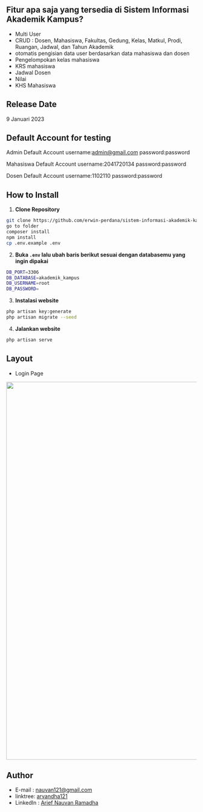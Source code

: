 ## Fitur apa saja yang tersedia di Sistem Informasi Akademik Kampus?

- Multi User
- CRUD : Dosen, Mahasiswa, Fakultas, Gedung, Kelas, Matkul, Prodi, Ruangan, Jadwal, dan Tahun Akademik
- otomatis pengisian data user berdasarkan data mahasiswa dan dosen
- Pengelompokan kelas mahasiswa
- KRS mahasiswa
- Jadwal Dosen
- Nilai
- KHS Mahasiswa

## Release Date

9 Januari 2023

## Default Account for testing

Admin Default Account
username:admin@gmail.com
password:password

Mahasiswa Default Account
username:2041720134
password:password

Dosen Default Account
username:1102110
password:password

## How to Install

1. **Clone Repository**

```bash
git clone https://github.com/erwin-perdana/sistem-informasi-akademik-kampus-laravel.git
go to folder
composer install
npm install
cp .env.example .env
```

2. **Buka `.env` lalu ubah baris berikut sesuai dengan databasemu yang ingin dipakai**

```bash
DB_PORT=3306
DB_DATABASE=akademik_kampus
DB_USERNAME=root
DB_PASSWORD=
```

3. **Instalasi website**

```bash
php artisan key:generate
php artisan migrate --seed
```

4. **Jalankan website**

```bash
php artisan serve
```

## Layout
- Login Page
<p align="center">
    <a href="#" target="_blank">
    <img src="https://raw.githubusercontent.com/mohsenkarimi-mk/sistem-informasi-akademik-kampus-laravel/master/public/loginpage.jpg" width="1000">
    </a>
</p>

## Author

- E-mail : nauvan121@gmail.com
- linktree: <a href="https://linktr.ee/arvandha121">arvandha121</a>
- LinkedIn : <a href="https://www.linkedin.com/in/arief-nauvan-2b436224a/">Arief Nauvan Ramadha</a>
